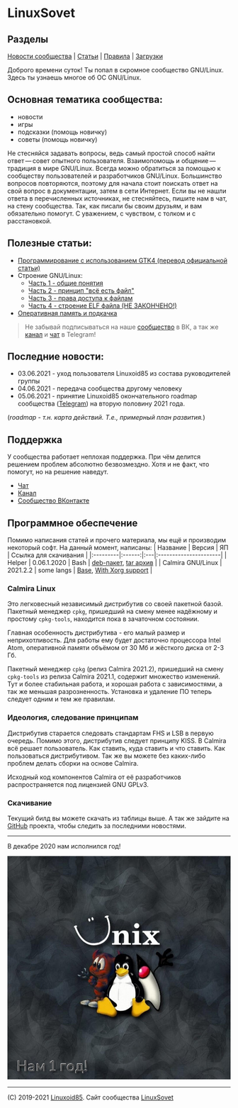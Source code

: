 # LinuxSovet

## Разделы
[Новости сообщества](Group/news.md) | [Статьи](stats/stats.md) | [Правила](Group/rules.md) | [Загрузки](Group/calmira.md)

Доброго времени суток! Ты попал в скромное сообщество GNU/Linux. Здесь ты узнаешь многое об ОС GNU/Linux.

## Основная тематика сообщества:
- новости
- игры
- подсказки (помощь новичку)
- советы (помощь новичку)

Не стесняйся задавать вопросы, ведь самый простой способ найти ответ — совет опытного пользователя. Взаимопомощь и общение — традиция в мире GNU/Linux. Всегда можно обратиться за помощью к сообществу пользователей и разработчиков GNU/Linux. Большинство вопросов повторяются, поэтому для начала стоит поискать ответ на свой вопрос в документации, затем в сети Интернет. Если вы не нашли ответа в перечисленных источниках, не стесняйтесь, пишите нам в чат, на стену сообщества. Так, как писали бы своим друзьям, и вам обязательно помогут. С уважением, с чувством, с толком и с расстановкой.


## Полезные статьи:
* [Программирование с использованием GTK4 (перевод официальной статьи)](stats/GTK/README.md)
* Строение GNU/Linux:
	* [Часть 1 - общие понятия](stats/LFS/LinuxStr.md)
	* [Часть 2 - принцип "всё есть файл"](stats/LFS/LinuxStr2/LinuxStr2.md)
	* [Часть 3 - права доступа к файлам](stats/LFS/LinuxStr3/LinuxStr3.md)
	* [Часть 4 - строение ELF файла (НЕ ЗАКОНЧЕНО!)](stats/LFS/LinuxStr4/LinuxStr4.md)
* [Оперативная память и подкачка](stats/RAM/ram.md)

> Не забывай подписываться на наше [сообщество](https://vk.com/linuxsovet) в ВК, а так же [канал](https://t.me/linuxsovet) и [чат](https://t.me/linuxsovet_chat) в Telegram!

## Последние новости:
* 03.06.2021 - уход пользователя Linuxoid85 из состава руководителей группы
* 04.06.2021 - передача сообщества другому человеку
* 05.06.2021 - принятие Linuxoid85 окончательного roadmap сообщества ([Telegram](https://t.me/linuxsovet)) на вторую половину 2021 года.

(*roadmap - т.н. карта действий. Т.е., примерный план развития.*)

## Поддержка
У сообщества работает неплохая поддержка. При чём делится решением проблем абсолютно безвозмездно. Хотя и не факт, что помогут, но на решение наведут.

* [Чат](https://t.me/linuxsovet_chat)
* [Канал](https://t.me/linuxsovet)
* [Сообщество ВКонтакте](https://vk.com/linuxsovet)

## Программное обеспечение
Помимо написания статей и прочего материала, мы ещё и производим некоторый софт. На данный момент, написаны:
| Название | Версия | ЯП | Ссылка для скачивания |
|:---------|:------:|:---|:----------------------|
| Helper   | 0.06.1.2020 | Bash | [deb-пакет](https://github.com/Linuxoid85/helper/releases/download/0.06.2.2020/Helper.deb), [tar архив](https://github.com/Linuxoid85/helper/releases/download/0.06.2.2020/Helper.tar) |
| Calmira GNU/Linux | 2021.2.2 | some langs | [Base](https://github.com/Linuxoid85/CalmiraLinux/releases/download/2021.2.2/Calmira_2021.2.2_build1_base.sqsh), [With Xorg support](https://github.com/Linuxoid85/CalmiraLinux/releases/download/2021.2.2/Calmira_2021.2.2_build1_with_xorg.sqsh) |

### Calmira Linux
Это легковесный независимый дистрибутив со своей пакетной базой.
Пакетный менеджер `cpkg`, пришедший на смену менее надёжному и простому `cpkg-tools`, находится пока в зачаточном состоянии.

Главная особенность дистрибутива - его малый размер и неприхотливость. Для работы ему будет достаточно процессора Intel Atom, оперативной памяти объёмом от 30 Мб и жёсткого диска от 2-3 Гб.

Пакетный менеджер `cpkg` (релиз Calmira 2021.2), пришедший на смену `cpkg-tools` из релиза Calmira 2021.1, содержит множество изменений. Тут и более стабильная работа, и хорошая работа с зависимостями, а так же меньшая разрозненность. Установка и удаление ПО теперь следует одним и тем же правилам.

### Идеология, следование принципам
Дистрибутив старается следовать стандартам FHS и LSB в первую очередь. Помимо этого, дистрибутив следует принципу KISS. В Calmira всё решает пользователь. Как ставить, куда ставить и что ставить. Как пользоваться дистрибутивом. Так же вы можете без каких-либо проблем делать сборки на основе Calmira.

Исходный код компонентов Calmira от её разработчиков распространяется под лицензией GNU GPLv3.

### Скачивание
Текущий билд вы можете скачать из таблицы выше. А так же зайдите на [GitHub](https://github.com/Linuxoid85/CalmiraLinux) проекта, чтобы следить за последними новостями.
 
***

В декабре 2020 нам исполнился год!

![Аватарка группы](ava.jpg "Логотип сообщества")

***
(C) 2019-2021 [Linuxoid85](https://www.vk.com/linuxoid85). Сайт сообщества [LinuxSovet](https://www.vk.com/linuxsovet)
